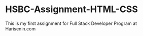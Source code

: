 ﻿# HSBC-Assignment-HTML-CSS
This is my first assignment for Full Stack Developer Program at Harisenin.com
